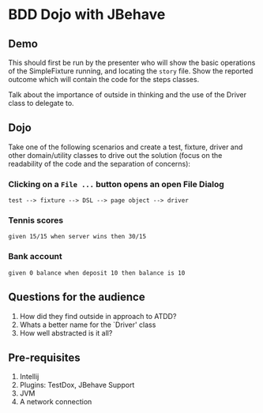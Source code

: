 # BDD Dojo with JBehave

## Demo
This should first be run by the presenter who will show the basic operations of the SimpleFixture running, and locating the `story` file.  Show the reported outcome which will contain the code for the steps classes.

Talk about the importance of outside in thinking and the use of the Driver class to delegate to.

## Dojo
Take one of the following scenarios and create a test, fixture, driver and other domain/utility
classes to drive out the solution (focus on the readability of the code and the separation of concerns):
### Clicking on a `File ...` button opens an open File Dialog
    test --> fixture --> DSL --> page object --> driver
### Tennis scores
    given 15/15 when server wins then 30/15
### Bank account
    given 0 balance when deposit 10 then balance is 10

## Questions for the audience
1. How did they find outside in approach to ATDD?
2. Whats a better name for the `Driver' class
3. How well abstracted is it all?

## Pre-requisites
1. Intellij
2. Plugins: TestDox, JBehave Support
3. JVM
4. A network connection